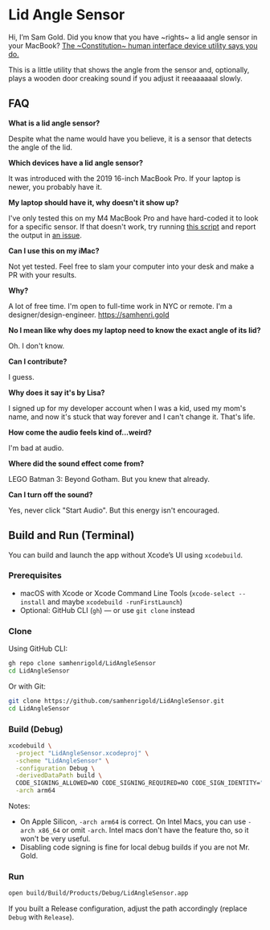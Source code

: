 # Lid Angle Sensor

Hi, I’m Sam Gold. Did you know that you have ~rights~ a lid angle sensor in your MacBook? [The ~Constitution~ human interface device utility says you do.](https://youtu.be/wqnHtGgVAUE?t=21)

This is a little utility that shows the angle from the sensor and, optionally, plays a wooden door creaking sound if you adjust it reeaaaaaal slowly.

## FAQ

**What is a lid angle sensor?**

Despite what the name would have you believe, it is a sensor that detects the angle of the lid.

**Which devices have a lid angle sensor?**

It was introduced with the 2019 16-inch MacBook Pro. If your laptop is newer, you probably have it.

**My laptop should have it, why doesn't it show up?**

I've only tested this on my M4 MacBook Pro and have hard-coded it to look for a specific sensor. If that doesn't work, try running [this script](https://gist.github.com/samhenrigold/42b5a92d1ee8aaf2b840be34bff28591) and report the output in [an issue](https://github.com/samhenrigold/LidAngleSensor/issues/new/choose).

**Can I use this on my iMac?**

Not yet tested. Feel free to slam your computer into your desk and make a PR with your results.

**Why?**

A lot of free time. I'm open to full-time work in NYC or remote. I'm a designer/design-engineer. https://samhenri.gold

**No I mean like why does my laptop need to know the exact angle of its lid?**

Oh. I don't know.

**Can I contribute?**

I guess.

**Why does it say it's by Lisa?**

I signed up for my developer account when I was a kid, used my mom's name, and now it's stuck that way forever and I can't change it. That's life.

**How come the audio feels kind of...weird?**

I'm bad at audio.

**Where did the sound effect come from?**

LEGO Batman 3: Beyond Gotham. But you knew that already.

**Can I turn off the sound?**

Yes, never click "Start Audio". But this energy isn't encouraged.

## Build and Run (Terminal)

You can build and launch the app without Xcode’s UI using `xcodebuild`.

### Prerequisites

- macOS with Xcode or Xcode Command Line Tools (`xcode-select --install` and maybe `xcodebuild -runFirstLaunch`)
- Optional: GitHub CLI (`gh`) — or use `git clone` instead

### Clone

Using GitHub CLI:

```bash
gh repo clone samhenrigold/LidAngleSensor
cd LidAngleSensor
```

Or with Git:

```bash
git clone https://github.com/samhenrigold/LidAngleSensor.git
cd LidAngleSensor
```

### Build (Debug)

```bash
xcodebuild \
  -project "LidAngleSensor.xcodeproj" \
  -scheme "LidAngleSensor" \
  -configuration Debug \
  -derivedDataPath build \
  CODE_SIGNING_ALLOWED=NO CODE_SIGNING_REQUIRED=NO CODE_SIGN_IDENTITY="" DEVELOPMENT_TEAM="" \
  -arch arm64
```

Notes:
- On Apple Silicon, `-arch arm64` is correct. On Intel Macs, you can use `-arch x86_64` or omit `-arch`. Intel macs don't have the feature tho, so it won't be very useful. 
- Disabling code signing is fine for local debug builds if you are not Mr. Gold. 

### Run

```bash
open build/Build/Products/Debug/LidAngleSensor.app
```

If you built a Release configuration, adjust the path accordingly (replace `Debug` with `Release`).
